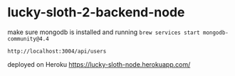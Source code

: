 # lucky-sloth-2-backend-node

make sure mongodb is installed and running
`brew services start mongodb-community@4.4`

`http://localhost:3004/api/users`

deployed on Heroku
https://lucky-sloth-node.herokuapp.com/
